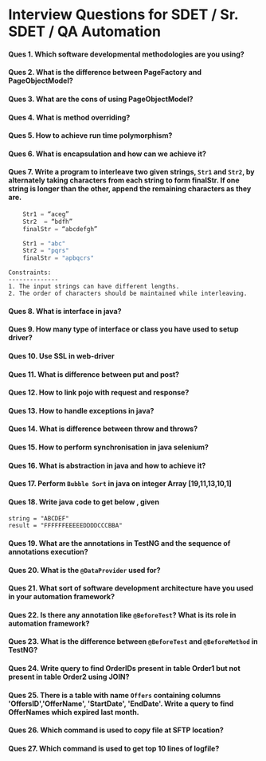 # Interview Questions for SDET / Sr. SDET / QA Automation

#### Ques 1. Which software developmental methodologies are you using?

#### Ques 2. What is the difference between PageFactory and PageObjectModel?

#### Ques 3. What are the cons of using PageObjectModel?

#### Ques 4. What is method overriding?

#### Ques 5. How to achieve run time polymorphism?

#### Ques 6. What is encapsulation and how can we achieve it?

#### Ques 7. Write a program to interleave two given strings, `Str1` and `Str2`, by alternately taking characters from each string to form finalStr. If one string is longer than the other, append the remaining characters as they are.

```java   
    Str1 = “aceg”
    Str2  = “bdfh”
    finalStr = “abcdefgh”

    Str1 = "abc"  
    Str2 = "pqrs"
    finalStr = "apbqcrs"
```

    Constraints:
    --------------
    1. The input strings can have different lengths.
    2. The order of characters should be maintained while interleaving.

#### Ques 8. What is interface in java?

#### Ques 9. How many  type of interface or class you have used to setup driver?

#### Ques 10. Use SSL in web-driver

#### Ques 11. What is difference between put and post?

#### Ques 12. How to link pojo with request and response?

#### Ques 13. How to handle exceptions in java?

#### Ques 14. What is difference between throw and throws?

#### Ques 15. How to perform synchronisation in java selenium?

#### Ques 16. What is abstraction in java and how to achieve it?

#### Ques 17. Perform `Bubble Sort` in java on integer Array [19,11,13,10,1]

#### Ques 18. Write java code to get below , given 
    string = "ABCDEF"
    result = "FFFFFFEEEEEDDDDCCCBBA"

#### Ques 19. What are the annotations in TestNG and the sequence of annotations execution?

#### Ques 20. What is the `@DataProvider` used for?

#### Ques 21. What sort of software development architecture have you used in your automation framework?

#### Ques 22. Is there any annotation like `@BeforeTest`? What is its role in automation framework?

#### Ques 23. What is the difference between `@BeforeTest` and `@BeforeMethod` in TestNG?

#### Ques 24. Write query to find OrderIDs present in table Order1 but not present in table Order2 using JOIN?

#### Ques 25. There is a table with name `Offers` containing columns 'OffersID','OfferName', 'StartDate', 'EndDate'. Write a query to find OfferNames which expired last month.

#### Ques 26. Which command is used to copy file at SFTP location?

#### Ques 27. Which command is used to get top 10 lines of logfile?

